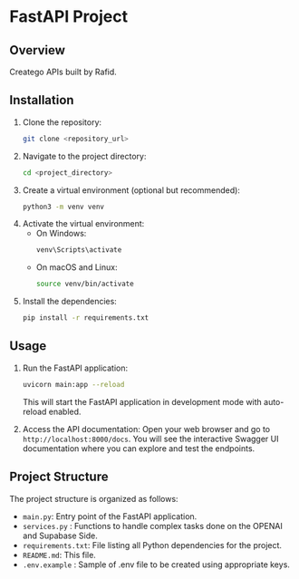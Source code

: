# FastAPI Project

## Overview
Creatego APIs built by Rafid. 

## Installation
1. Clone the repository:
    ```bash
    git clone <repository_url>
    ```
2. Navigate to the project directory:
    ```bash
    cd <project_directory>
    ```
3. Create a virtual environment (optional but recommended):
    ```bash
    python3 -m venv venv
    ```
4. Activate the virtual environment:
    - On Windows:
        ```bash
        venv\Scripts\activate
        ```
    - On macOS and Linux:
        ```bash
        source venv/bin/activate
        ```
5. Install the dependencies:
    ```bash
    pip install -r requirements.txt
    ```

## Usage
1. Run the FastAPI application:
    ```bash
    uvicorn main:app --reload
    ```
   This will start the FastAPI application in development mode with auto-reload enabled.
   
2. Access the API documentation:
   Open your web browser and go to `http://localhost:8000/docs`. You will see the interactive Swagger UI documentation where you can explore and test the endpoints.

## Project Structure
The project structure is organized as follows:

- `main.py`: Entry point of the FastAPI application.
- `services.py` : Functions to handle complex tasks done on the OPENAI and Supabase Side.
- `requirements.txt`: File listing all Python dependencies for the project.
- `README.md`: This file.
- `.env.example` : Sample of .env file to be created using appropriate keys.